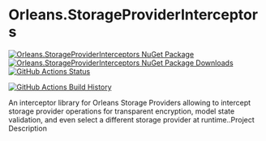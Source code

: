 # Orleans.StorageProviderInterceptors

[![Orleans.StorageProviderInterceptors NuGet Package](https://img.shields.io/nuget/v/Orleans.StorageProviderInterceptors.svg)](https://www.nuget.org/packages/Orleans.StorageProviderInterceptors/) [![Orleans.StorageProviderInterceptors NuGet Package Downloads](https://img.shields.io/nuget/dt/Orleans.StorageProviderInterceptors)](https://www.nuget.org/packages/Orleans.StorageProviderInterceptors) [![GitHub Actions Status](https://github.com/ElanHasson/Orleans.StorageProviderInterceptors/workflows/Build/badge.svg?branch=main)](https://github.com/ElanHasson/Orleans.StorageProviderInterceptors/actions)

[![GitHub Actions Build History](https://buildstats.info/github/chart/ElanHasson/Orleans.StorageProviderInterceptors?branch=main&includeBuildsFromPullRequest=false)](https://github.com/ElanHasson/Orleans.StorageProviderInterceptors/actions)


An interceptor library for Orleans Storage Providers allowing to intercept storage provider operations for transparent encryption, model state validation, and even select a different storage provider at runtime..Project Description
